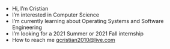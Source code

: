 -  Hi, I’m Cristian
-  I’m interested in Computer Science
-  I’m currently learning about Operating Systems and Software Engineering
-  I’m looking for a 2021 Summer or 2021 Fall internship
-  How to reach me gcristian2010@live.com

<!---
cristiangarcial/cristiangarcial is a ✨ special ✨ repository because its `README.md` (this file) appears on your GitHub profile.
You can click the Preview link to take a look at your changes.
--->
